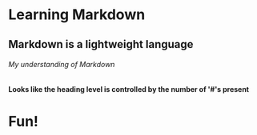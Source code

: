 # Learning Markdown
## Markdown is a lightweight language
###### My understanding of Markdown
#### Looks like the heading level is controlled by the number of '#'s present
# Fun!

